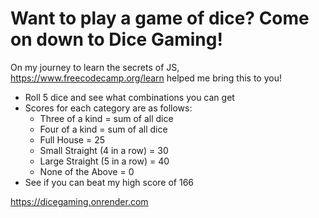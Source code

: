 # Want to play a game of dice? Come on down to Dice Gaming!

On my journey to learn the secrets of JS, https://www.freecodecamp.org/learn helped me bring this to you!

* Roll 5 dice and see what combinations you can get
* Scores for each category are as follows:
  * Three of a kind = sum of all dice
  * Four of a kind = sum of all dice
  * Full House = 25
  * Small Straight (4 in a row) = 30
  * Large Straight (5 in a row) = 40
  * None of the Above = 0
* See if you can beat my high score of 166

https://dicegaming.onrender.com